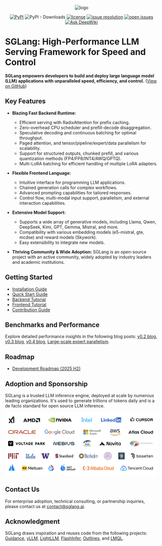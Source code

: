 <div align="center" id="sglangtop">
<img src="https://raw.githubusercontent.com/sgl-project/sglang/main/assets/logo.png" alt="logo" width="400" margin="10px"></img>

[![PyPI](https://img.shields.io/pypi/v/sglang)](https://pypi.org/project/sglang)
![PyPI - Downloads](https://static.pepy.tech/badge/sglang?period=month)
[![license](https://img.shields.io/github/license/sgl-project/sglang.svg)](https://github.com/sgl-project/sglang/tree/main/LICENSE)
[![issue resolution](https://img.shields.io/github/issues-closed-raw/sgl-project/sglang)](https://github.com/sgl-project/sglang/issues)
[![open issues](https://img.shields.io/github/issues-raw/sgl-project/sglang)](https://github.com/sgl-project/sglang/issues)
[![Ask DeepWiki](https://deepwiki.com/badge.svg)](https://deepwiki.com/sgl-project/sglang)

</div>

# SGLang: High-Performance LLM Serving Framework for Speed and Control

**SGLang empowers developers to build and deploy large language model (LLM) applications with unparalleled speed, efficiency, and control.** ([View on GitHub](https://github.com/sgl-project/sglang))

## Key Features

*   **Blazing Fast Backend Runtime:**
    *   Efficient serving with RadixAttention for prefix caching.
    *   Zero-overhead CPU scheduler and prefill-decode disaggregation.
    *   Speculative decoding and continuous batching for optimal throughput.
    *   Paged attention, and tensor/pipeline/expert/data parallelism for scalability.
    *   Support for structured outputs, chunked prefill, and various quantization methods (FP4/FP8/INT4/AWQ/GPTQ).
    *   Multi-LoRA batching for efficient handling of multiple LoRA adapters.

*   **Flexible Frontend Language:**
    *   Intuitive interface for programming LLM applications.
    *   Chained generation calls for complex workflows.
    *   Advanced prompting capabilities for tailored responses.
    *   Control flow, multi-modal input support, parallelism, and external interaction capabilities.

*   **Extensive Model Support:**
    *   Supports a wide array of generative models, including Llama, Qwen, DeepSeek, Kimi, GPT, Gemma, Mistral, and more.
    *   Compatibility with various embedding models (e5-mistral, gte, mcdse) and reward models (Skywork).
    *   Easy extensibility to integrate new models.

*   **Thriving Community & Wide Adoption:**  SGLang is an open-source project with an active community, widely adopted by industry leaders and academic institutions.

## Getting Started

*   [Installation Guide](https://docs.sglang.ai/get_started/install.html)
*   [Quick Start Guide](https://docs.sglang.ai/basic_usage/send_request.html)
*   [Backend Tutorial](https://docs.sglang.ai/basic_usage/openai_api_completions.html)
*   [Frontend Tutorial](https://docs.sglang.ai/references/frontend/frontend_tutorial.html)
*   [Contribution Guide](https://docs.sglang.ai/developer_guide/contribution_guide.html)

## Benchmarks and Performance

Explore detailed performance insights in the following blog posts: [v0.2 blog](https://lmsys.org/blog/2024-07-25-sglang-llama3/), [v0.3 blog](https://lmsys.org/blog/2024-09-04-sglang-v0-3/), [v0.4 blog](https://lmsys.org/blog/2024-12-04-sglang-v0-4/), [Large-scale expert parallelism](https://lmsys.org/blog/2025-05-05-large-scale-ep/).

## Roadmap

*   [Development Roadmap (2025 H2)](https://github.com/sgl-project/sglang/issues/7736)

## Adoption and Sponsorship

SGLang is a trusted LLM inference engine, deployed at scale by numerous leading organizations.  It's used to generate trillions of tokens daily and is a de facto standard for open source LLM inference.

<img src="https://raw.githubusercontent.com/sgl-project/sgl-learning-materials/refs/heads/main/slides/adoption.png" alt="logo" width="800" margin="10px">

## Contact Us

For enterprise adoption, technical consulting, or partnership inquiries, please contact us at contact@sglang.ai.

## Acknowledgment

SGLang draws inspiration and reuses code from the following projects: [Guidance](https://github.com/guidance-ai/guidance), [vLLM](https://github.com/vllm-project/vllm), [LightLLM](https://github.com/ModelTC/lightllm), [FlashInfer](https://github.com/flashinfer-ai/flashinfer), [Outlines](https://github.com/outlines-dev/outlines), and [LMQL](https://github.com/eth-sri/lmql).